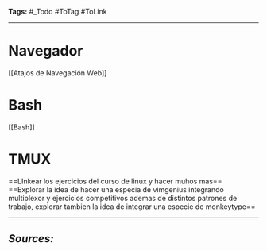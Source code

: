 **Tags:** #_Todo
#ToTag #ToLink 
- - -
# Navegador
[[Atajos de Navegación Web]]
# Bash
[[Bash]]
# TMUX
==LInkear los ejercicios del curso de linux y hacer muhos mas==
==Explorar la idea de hacer una especia de vimgenius integrando multiplexor y ejercicios competitivos ademas de distintos patrones de trabajo, explorar tambien la idea de integrar una especie de monkeytype==

- - - 
## ***Sources:***